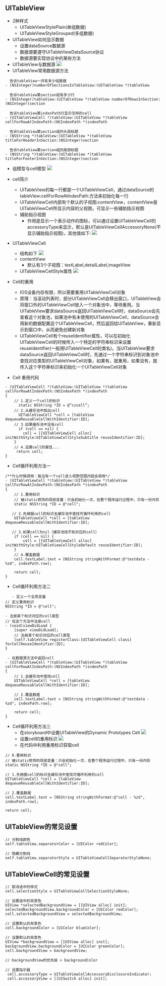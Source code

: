 ## UITableView
- 2种样式
  - UITableViewStylePlain(单组数据)
  - UITableViewStyleGrouped(多组数据)
- UITableView如何显示数据
    - 设置dataSource数据源
    - 数据源要遵守UITableViewDataSource协议
    - 数据源要实现协议中的某些方法
- UITableView与数据源
  ![](image/UI基础013.png)
- UITableView常用数据源方法
```objc
  告诉tableView一共有多少组数据
- (NSInteger)numberOfSectionsInTableView:(UITableView *)tableView

  告诉tableView第section组有多少行
- (NSInteger)tableView:(UITableView *)tableView numberOfRowsInSection:(NSInteger)section

  告诉tableView第indexPath行显示怎样的cell
- (UITableViewCell *)tableView:(UITableView *)tableView cellForRowAtIndexPath:(NSIndexPath *)indexPath

  告诉tableView第section组的头部标题
- (NSString *)tableView:(UITableView *)tableView titleForHeaderInSection:(NSInteger)section

  告诉tableView第section组的尾部标题
- (NSString *)tableView:(UITableView *)tableView titleForFooterInSection:(NSInteger)section
```
- 组模型与cell模型
![](image/UI基础014.png)
- cell简介
     - UITableView的每一行都是一个UITableViewCell，通过dataSource的tableView:cellForRowAtIndexPath:方法来初始化每一行
     - UITableViewCell内部有个默认的子视图:contentView，contentView是UITableViewCell所显示内容的父视图，可显示一些辅助指示视图
     - 辅助指示视图
         - 作用是显示一个表示动作的图标，可以通过设置UITableViewCell的accessoryType来显示，默认是UITableViewCellAccessoryNone(不显示辅助指示视图)，其他值如下:
  ![](image/UI基础015.png)
- UITableViewCell
  - 结构如下
![](image/UI基础016.png)
  - contentView
    - 默认有3个子视图：textLabel,detailLabel,imageView
  - UITableViewCellStyle属性
  ![](image/UI基础017.png)
- Cell的重用
  - IOS设备内存有限，所以需要重用UITableViewCell对象
  - 原理：当滚动列表时，部分UITableViewCell会移出窗口，UITableView会将窗口外的UITableViewCell放入一个对象池中，等待重用。当UITableView要求dataSource返回UITableViewCell时，dataSource会先查看这个对象池，如果池中有未使用的UITableViewCell，dataSource会用新的数据配置这个UITableViewCell，然后返回给UITableView，重新显示到窗口中，从而避免创建新对象
  - UITableViewCell有个reuseIdentifier属性，可以在初始化UITableViewCell的时候传入一个特定的字符串标识来设置reuseIdentifier(一般用UITableViewCell的类名)。当UITableView要求dataSource返回UITableViewCell时，先通过一个字符串标识到对象池中查找对应类型的UITableViewCell对象，如果有，就重用，如果没有，就传入这个字符串标识来初始化一个UITableViewCell对象

- Cell 重用代码
```objc
- (UITableViewCell *)tableView:(UITableView *)tableView cellForRowAtIndexPath:(NSIndexPath *)indexPath
{
    // 1.定义一个cell的标识
      static NSString *ID = @”czcell”;
    // 2.从缓存池中取出cell
      UITableViewCell *cell = [tableView dequeueReusableCellWithIdentifier:ID];
    // 3.如果缓存池中没有cell
      if (cell == nil) {
        cell = [[UITableViewCell alloc] initWithStyle:UITableViewCellStyleSubtitle reuseIdentifier:ID];
    }
    // 4.设置cell的属性...
     return cell;
}
```
- Cell循环利用方法一
```objc
/**什么时候调用：每当有一个cell进入视野范围内就会调用*/
- (UITableViewCell *)tableView:(UITableView *)tableView cellForRowAtIndexPath:(NSIndexPath *)indexPath
{
    // 1.重用标识
    // 被static修饰的局部变量：只会初始化一次，在整个程序运行过程中，只有一份内存
    static NSString *ID = @"cell";

   // 2.先根据cell的标识去缓存池中查找可循环利用的cell
    UITableViewCell *cell = [tableView dequeueReusableCellWithIdentifier:ID];

   // 3.如果cell为nil（缓存池找不到对应的cell）
    if (cell == nil) {
        cell = [[UITableViewCell alloc] initWithStyle:UITableViewCellStyleDefault reuseIdentifier:ID];
    }
    // 4.覆盖数据
    cell.textLabel.text = [NSString stringWithFormat:@"testdata - %zd", indexPath.row];

    return cell;
}
```
- Cell循环利用方法二
  
```objc
   - 定义一个全局变量
// 定义重用标识
NSString *ID = @"cell";
```

     
```objc
- 注册某个标识对应的cell类型
// 在这个方法中注册cell
- (void)viewDidLoad {
    [super viewDidLoad];
    // 注册某个标识对应的cell类型
    [self.tableView registerClass:[UITableViewCell class] forCellReuseIdentifier:ID];
}
```
```objc
 - 在数据源方法中返回cell
- (UITableViewCell *)tableView:(UITableView *)tableView cellForRowAtIndexPath:(NSIndexPath *)indexPath
{
    // 1.去缓存池中查找cell
    UITableViewCell *cell = [tableView dequeueReusableCellWithIdentifier:ID];

    // 2.覆盖数据
    cell.textLabel.text = [NSString stringWithFormat:@"testdata - %zd", indexPath.row];

    return cell;
}
```

- Cell循环利用方法三
     - 在storyboard中设置UITableView的Dynamic Prototypes Cell
![](image/UI基础018.png)
     - 设置cell的重用标识
![](image/UI基础019.png)
     - 在代码中利用重用标识获取cell
```objc
// 0.重用标识
// 被static修饰的局部变量：只会初始化一次，在整个程序运行过程中，只有一份内存
static NSString *ID = @"cell";

// 1.先根据cell的标识去缓存池中查找可循环利用的cell
UITableViewCell *cell = [tableView dequeueReusableCellWithIdentifier:ID];

// 2.覆盖数据
cell.textLabel.text = [NSString stringWithFormat:@"cell - %zd", indexPath.row];

return cell;
```
## UITableView的常见设置
```objc
// 分割线颜色
self.tableView.separatorColor = [UIColor redColor];

// 隐藏分割线
self.tableView.separatorStyle = UITableViewCellSeparatorStyleNone;
```
## UITableViewCell的常见设置
```objc
// 取消选中的样式
cell.selectionStyle = UITableViewCellSelectionStyleNone;

// 设置选中的背景色
UIView *selectedBackgroundView = [[UIView alloc] init];
selectedBackgroundView.backgroundColor = [UIColor redColor];
cell.selectedBackgroundView = selectedBackgroundView;

// 设置默认的背景色
cell.backgroundColor = [UIColor blueColor];

// 设置默认的背景色
UIView *backgroundView = [[UIView alloc] init];
backgroundView.backgroundColor = [UIColor greenColor];
cell.backgroundView = backgroundView;

// backgroundView的优先级 > backgroundColor

// 设置指示器
 cell.accessoryType = UITableViewCellAccessoryDisclosureIndicator;
 cell.accessoryView = [[UISwitch alloc] init];
```





